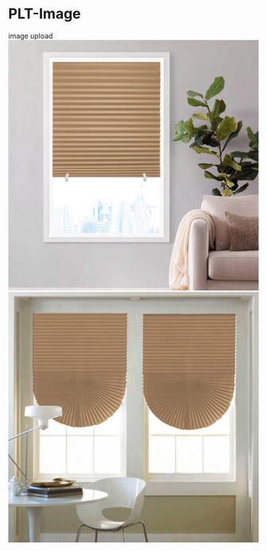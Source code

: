 # PLT-Image
image upload
![](https://github.com/1031119383-art/PLT-Image/blob/main/1.1.jpg)
![](https://github.com/1031119383-art/PLT-Image/blob/main/2.jpg)
